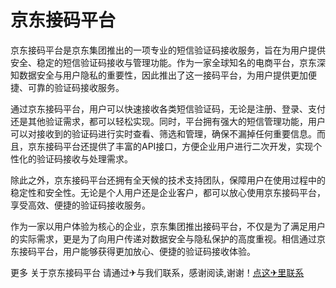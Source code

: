 # 京东接码平台

京东接码平台是京东集团推出的一项专业的短信验证码接收服务，旨在为用户提供安全、稳定的短信验证码接收与管理功能。作为一家全球知名的电商平台，京东深知数据安全与用户隐私的重要性，因此推出了这一接码平台，为用户提供更加便捷、可靠的验证码接收服务。

通过京东接码平台，用户可以快速接收各类短信验证码，无论是注册、登录、支付还是其他验证需求，都可以轻松实现。同时，平台拥有强大的短信管理功能，用户可以对接收到的验证码进行实时查看、筛选和管理，确保不漏掉任何重要信息。而且，京东接码平台还提供了丰富的API接口，方便企业用户进行二次开发，实现个性化的验证码接收与处理需求。

除此之外，京东接码平台还拥有全天候的技术支持团队，保障用户在使用过程中的稳定性和安全性。无论是个人用户还是企业客户，都可以放心使用京东接码平台，享受高效、便捷的验证码接收服务。

作为一家以用户体验为核心的企业，京东集团推出接码平台，不仅是为了满足用户的实际需求，更是为了向用户传递对数据安全与隐私保护的高度重视。相信通过京东接码平台，用户能够获得更加放心、便捷的验证码接收体验。

更多 关于京东接码平台 请通过✈与我们联系，感谢阅读,谢谢！[点这✈里联系](https://sms.k02.cc)